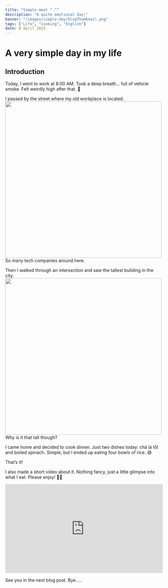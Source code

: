 ```yaml
---
title: "Simple meal ^.^"
description: "A quite emotional day!"
banner: "/images/simple-day/blogThumbnail.png"
tags: ["Life", "Cooking", "English"]
date: 8 April 2025
---
```


# A very simple day in my life

## Introduction

Today, I went to work at 8:00 AM.
Took a deep breath… full of vehicle smoke.
Felt weirdly high after that. 🤣

I passed by the street where my old workplace is located.
<img src="/images/simple-day/IMG_6250.jpg" width="500">
So many tech companies around here.

Then I walked through an intersection and saw the tallest building in the city.
<img src="/images/simple-day/IMG_6251.jpg" width="500">
Why is it that tall though?

I came home and decided to cook dinner.
Just two dishes today: chả lá lốt and boiled spinach.
Simple, but I ended up eating four bowls of rice. 😅

That’s it!

I also made a short video about it. Nothing fancy, just a little glimpse into what I eat.
Please enjoy! 🎥🍴

<div style="position: relative; padding-bottom: 56.25%; height: 0; overflow: hidden;">
    <iframe src="https://www.youtube.com/embed/qkXBoj1BZoM" frameborder="0" allowfullscreen style="position: absolute; top: 0; left: 0; width: 100%; height: 100%;"></iframe>
</div>


See you in the next blog post.
Bye.....